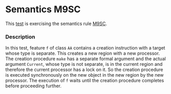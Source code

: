 # Semantics M9SC

This [test](.) is exercising the semantics rule [M9SC](../Readme.md).

### Description

In this test, feature `f` of class `AA` contains a creation instruction with a target whose type is separate. This creates a new region with a new processor. The creation procedure `make` has a separate formal argument and the actual argument `Current`, whose type is not separate, is in the current region and therefore the current processor has a lock on it. So the creation procedure is executed synchronously on the new object in the new region by the new processor. The execution of `f` waits until the creation procedure completes before proceeding further.
